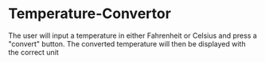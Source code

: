 # Temperature-Convertor
The user will input a temperature in either Fahrenheit or Celsius and press a "convert" button. The converted temperature will then be displayed with the correct unit
